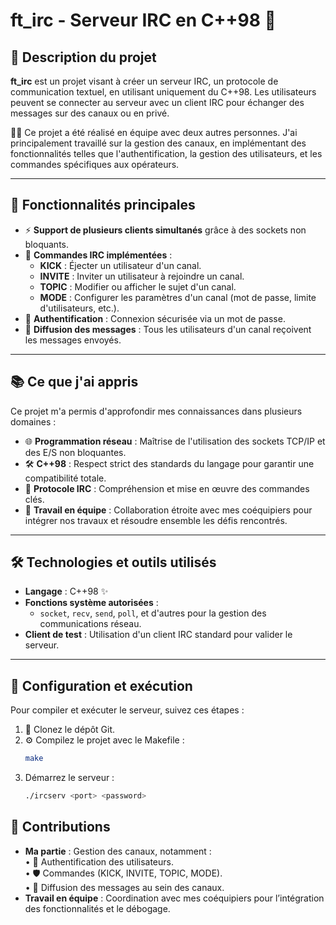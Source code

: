 # ft_irc - Serveur IRC en C++98 🚀

## 📖 Description du projet

**ft_irc** est un projet visant à créer un serveur IRC, un protocole de communication textuel, en utilisant uniquement du C++98. Les utilisateurs peuvent se connecter au serveur avec un client IRC pour échanger des messages sur des canaux ou en privé.

👨‍💻 Ce projet a été réalisé en équipe avec deux autres personnes. J'ai principalement travaillé sur la gestion des canaux, en implémentant des fonctionnalités telles que l'authentification, la gestion des utilisateurs, et les commandes spécifiques aux opérateurs.

---

## 🎯 Fonctionnalités principales

- ⚡ **Support de plusieurs clients simultanés** grâce à des sockets non bloquants.
- 💬 **Commandes IRC implémentées** :
  - **KICK** : Éjecter un utilisateur d'un canal.
  - **INVITE** : Inviter un utilisateur à rejoindre un canal.
  - **TOPIC** : Modifier ou afficher le sujet d'un canal.
  - **MODE** : Configurer les paramètres d'un canal (mot de passe, limite d'utilisateurs, etc.).
- 🔐 **Authentification** : Connexion sécurisée via un mot de passe.
- 🔄 **Diffusion des messages** : Tous les utilisateurs d'un canal reçoivent les messages envoyés.

---

## 📚 Ce que j'ai appris

Ce projet m'a permis d'approfondir mes connaissances dans plusieurs domaines :

- 🌐 **Programmation réseau** : Maîtrise de l'utilisation des sockets TCP/IP et des E/S non bloquantes.
- 🛠️ **C++98** : Respect strict des standards du langage pour garantir une compatibilité totale.
- 📡 **Protocole IRC** : Compréhension et mise en œuvre des commandes clés.
- 🤝 **Travail en équipe** : Collaboration étroite avec mes coéquipiers pour intégrer nos travaux et résoudre ensemble les défis rencontrés.

---

## 🛠️ Technologies et outils utilisés

- **Langage** : C++98 ✨
- **Fonctions système autorisées** : 
  - `socket`, `recv`, `send`, `poll`, et d'autres pour la gestion des communications réseau.
- **Client de test** : Utilisation d'un client IRC standard pour valider le serveur.

---

## 🚀 Configuration et exécution

Pour compiler et exécuter le serveur, suivez ces étapes :

1. 📂 Clonez le dépôt Git.
2. ⚙️ Compilez le projet avec le Makefile :
   ```bash
   make
3. Démarrez le serveur :
   ```bash
   ./ircserv <port> <password>
## 🤝 Contributions

- **Ma partie** : Gestion des canaux, notamment :
  <br>
  • 🔐 Authentification des utilisateurs.
  <br>
  • 🛡️ Commandes (KICK, INVITE, TOPIC, MODE).
  <br>
  • 🔄 Diffusion des messages au sein des canaux.
- **Travail en équipe** : Coordination avec mes coéquipiers pour l’intégration des fonctionnalités et le débogage.
